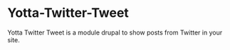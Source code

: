 # Yotta-Twitter-Tweet
Yotta Twitter Tweet is a module drupal to show posts from Twitter in your site.
